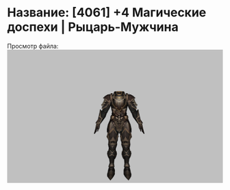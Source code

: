 # Название: [4061] +4 Магические доспехи | Рыцарь-Мужчина

Просмотр файла:
![p000006.png](p000006.png)